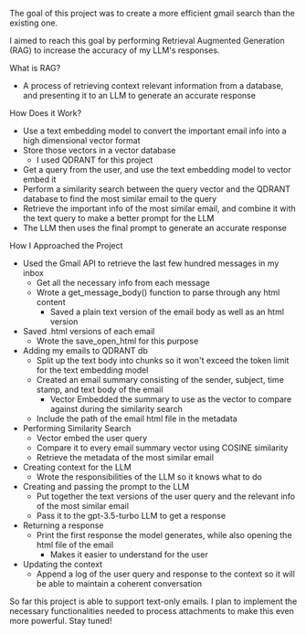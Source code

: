 The goal of this project was to create a more efficient gmail search than the existing one. 


I aimed to reach this goal by performing Retrieval Augmented Generation (RAG) to increase the accuracy of my LLM's responses. 

What is RAG?
- A process of retrieving context relevant information from a database, and presenting it to an LLM to generate an accurate response

How Does it Work?
- Use a text embedding model to convert the important email info into a high dimensional vector format
- Store those vectors in a vector database
  - I used QDRANT for this project
- Get a query from the user, and use the text embedding model to vector embed it
- Perform a similarity search between the query vector and the QDRANT database to find the most similar email to the query
- Retrieve the important info of the most similar email, and combine it with the text query to make a better prompt for the LLM
- The LLM then uses the final prompt to generate an accurate response

How I Approached the Project
- Used the Gmail API to retrieve the last few hundred messages in my inbox
   - Get all the necessary info from each message
   - Wrote a get_message_body() function to parse through any html content
      - Saved a plain text version of the email body as well as an html version
- Saved .html versions of each email
   - Wrote the save_open_html for this purpose
- Adding my emails to QDRANT db
   - Split up the text body into chunks so it won't exceed the token limit for the text embedding model
   - Created an email summary consisting of the sender, subject, time stamp, and text body of the email
       - Vector Embedded the summary to use as the vector to compare against during the similarity search
   - Include the path of the email html file in the metadata 
- Performing Similarity Search
   - Vector embed the user query
   - Compare it to every email summary vector using COSINE similarity
   - Retrieve the metadata of the most similar email
- Creating context for the LLM
   - Wrote the responsibilities of the LLM so it knows what to do
- Creating and passing the prompt to the LLM
   - Put together the text versions of the user query and the relevant info of the most similar email
   - Pass it to the gpt-3.5-turbo LLM to get a response
- Returning a response
   - Print the first response the model generates, while also opening the html file of the email
      - Makes it easier to understand for the user
- Updating the context
   - Append a log of the user query and response to the context so it will be able to maintain a coherent conversation

So far this project is able to support text-only emails. I plan to implement the necessary functionalities needed to process attachments to make this even more powerful. Stay tuned!
